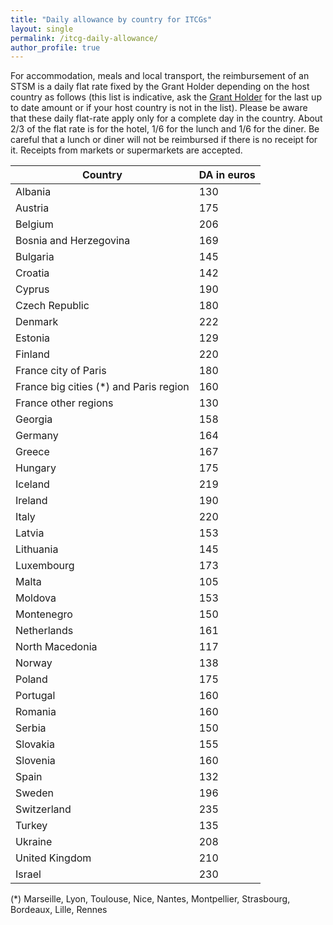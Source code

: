 ```yaml
---
title: "Daily allowance by country for ITCGs"
layout: single
permalink: /itcg-daily-allowance/
author_profile: true
---
```


For accommodation, meals and local transport, the reimbursement of an
STSM is a daily flat rate fixed by the Grant Holder depending on the
host country as follows (this list is indicative, ask the [Grant Holder](mailto:saf-saclay-recettes@inria.fr) for the last up to date amount or if your host country is not in the list). Please be aware that these daily flat-rate apply only for a complete day in the country. About 2/3 of the flat rate is for the hotel, 1/6 for the lunch and 1/6 for the diner. Be careful that a lunch or diner will not be reimbursed if there is no receipt for it. Receipts from markets or supermarkets are accepted.

| Country | DA in euros |
| --- | --- |
| Albania | 130 |
| Austria | 175 |
| Belgium | 206 |
| Bosnia and Herzegovina | 169 |
| Bulgaria | 145 |
| Croatia | 142 |
| Cyprus | 190 |
| Czech Republic | 180 |
| Denmark | 222 |
| Estonia | 129 |
| Finland | 220 |
| France city of Paris | 180 |
| France big cities (*) and Paris region | 160 |
| France other regions | 130 |
| Georgia | 158 |
| Germany | 164 |
| Greece | 167 |
| Hungary | 175 |
| Iceland | 219 |
| Ireland | 190 |
| Italy | 220 |
| Latvia | 153 |
| Lithuania | 145 |
| Luxembourg | 173 |
| Malta | 105 |
| Moldova | 153 |
| Montenegro | 150 |
| Netherlands | 161 |
| North Macedonia | 117 |
| Norway | 138 |
| Poland | 175 |
| Portugal | 160 |
| Romania | 160 |
| Serbia | 150 |
| Slovakia | 155 |
| Slovenia | 160 |
| Spain | 132 |
| Sweden | 196 |
| Switzerland | 235 |
| Turkey | 135 |
| Ukraine | 208 |
| United Kingdom | 210 |
| Israel | 230 |

(*) Marseille, Lyon, Toulouse, Nice, Nantes, Montpellier, Strasbourg, Bordeaux, Lille, Rennes
